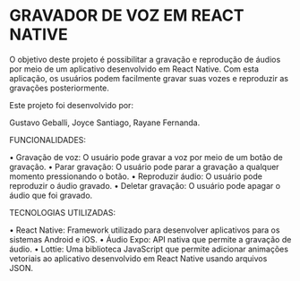 # GRAVADOR DE VOZ EM REACT NATIVE



O objetivo deste projeto é possibilitar a gravação e reprodução de áudios por meio de um aplicativo desenvolvido em React Native. 
Com esta aplicação, os usuários podem facilmente gravar suas vozes e reproduzir as gravações posteriormente.

Este projeto foi desenvolvido por:

Gustavo Geballi, 
Joyce Santiago,
Rayane Fernanda.

FUNCIONALIDADES:

•	Gravação de voz: O usuário pode gravar a voz por meio de um botão de gravação.
•	Parar gravação: O usuário pode parar a gravação a qualquer momento pressionando o botão.
•	Reproduzir áudio: O usuário pode reproduzir o áudio gravado.
•	Deletar gravação: O usuário pode apagar o áudio que foi gravado.

TECNOLOGIAS UTILIZADAS:

•	React Native: Framework utilizado para desenvolver aplicativos para os sistemas Android e iOS.
•	Áudio Expo: API nativa que permite a gravação de áudio.
•	Lottie: Uma biblioteca JavaScript que permite adicionar animações vetoriais ao aplicativo desenvolvido em React Native usando arquivos JSON.
